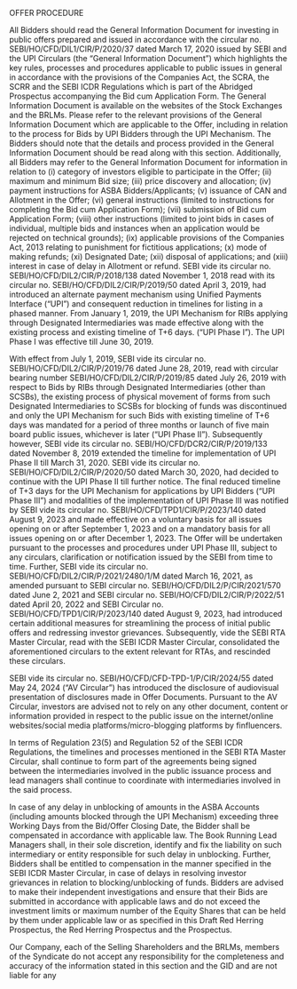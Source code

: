 OFFER PROCEDURE

All Bidders should read the General Information Document for investing in public offers prepared and issued in accordance with the circular no. SEBI/HO/CFD/DIL1/CIR/P/2020/37 dated March 17, 2020 issued by SEBI and the UPI Circulars (the “General Information Document”) which highlights the key rules, processes and procedures applicable to public issues in general in accordance with the provisions of the Companies Act, the SCRA, the SCRR and the SEBI ICDR Regulations which is part of the Abridged Prospectus accompanying the Bid cum Application Form. The General Information Document is available on the websites of the Stock Exchanges and the BRLMs. Please refer to the relevant provisions of the General Information Document which are applicable to the Offer, including in relation to the process for Bids by UPI Bidders through the UPI Mechanism. The Bidders should note that the details and process provided in the General Information Document should be read along with this section. Additionally, all Bidders may refer to the General Information Document for information in relation to (i) category of investors eligible to participate in the Offer; (ii) maximum and minimum Bid size; (iii) price discovery and allocation; (iv) payment instructions for ASBA Bidders/Applicants; (v) issuance of CAN and Allotment in the Offer; (vi) general instructions (limited to instructions for completing the Bid cum Application Form); (vii) submission of Bid cum Application Form; (viii) other instructions (limited to joint bids in cases of individual, multiple bids and instances when an application would be rejected on technical grounds); (ix) applicable provisions of the Companies Act, 2013 relating to punishment for fictitious applications; (x) mode of making refunds; (xi) Designated Date; (xii) disposal of applications; and (xiii) interest in case of delay in Allotment or refund. SEBI vide its circular no. SEBI/HO/CFD/DIL2/CIR/P/2018/138 dated November 1, 2018 read with its circular no. SEBI/HO/CFD/DIL2/CIR/P/2019/50 dated April 3, 2019, had introduced an alternate payment mechanism using Unified Payments Interface (“UPI”) and consequent reduction in timelines for listing in a phased manner. From January 1, 2019, the UPI Mechanism for RIBs applying through Designated Intermediaries was made effective along with the existing process and existing timeline of T+6 days. (“UPI Phase I”). The UPI Phase I was effective till June 30, 2019.

With effect from July 1, 2019, SEBI vide its circular no. SEBI/HO/CFD/DIL2/CIR/P/2019/76 dated June 28, 2019, read with circular bearing number SEBI/HO/CFD/DIL2/CIR/P/2019/85 dated July 26, 2019 with respect to Bids by RIBs through Designated Intermediaries (other than SCSBs), the existing process of physical movement of forms from such Designated Intermediaries to SCSBs for blocking of funds was discontinued and only the UPI Mechanism for such Bids with existing timeline of T+6 days was mandated for a period of three months or launch of five main board public issues, whichever is later (“UPI Phase II”). Subsequently however, SEBI vide its circular no. SEBI/HO/CFD/DCR2/CIR/P/2019/133 dated November 8, 2019 extended the timeline for implementation of UPI Phase II till March 31, 2020. SEBI vide its circular no. SEBI/HO/CFD/DIL2/CIR/P/2020/50 dated March 30, 2020, had decided to continue with the UPI Phase II till further notice. The final reduced timeline of T+3 days for the UPI Mechanism for applications by UPI Bidders (“UPI Phase III”) and modalities of the implementation of UPI Phase III was notified by SEBI vide its circular no. SEBI/HO/CFD/TPD1/CIR/P/2023/140 dated August 9, 2023 and made effective on a voluntary basis for all issues opening on or after September 1, 2023 and on a mandatory basis for all issues opening on or after December 1, 2023. The Offer will be undertaken pursuant to the processes and procedures under UPI Phase III, subject to any circulars, clarification or notification issued by the SEBI from time to time. Further, SEBI vide its circular no. SEBI/HO/CFD/DIL2/CIR/P/2021/2480/1/M dated March 16, 2021, as amended pursuant to SEBI circular no. SEBI/HO/CFD/DIL2/P/CIR/2021/570 dated June 2, 2021 and SEBI circular no. SEBI/HO/CFD/DIL2/CIR/P/2022/51 dated April 20, 2022 and SEBI Circular no. SEBI/HO/CFD/TPD1/CIR/P/2023/140 dated August 9, 2023, had introduced certain additional measures for streamlining the process of initial public offers and redressing investor grievances. Subsequently, vide the SEBI RTA Master Circular, read with the SEBI ICDR Master Circular, consolidated the aforementioned circulars to the extent relevant for RTAs, and rescinded these circulars.

SEBI vide its circular no. SEBI/HO/CFD/CFD-TPD-1/P/CIR/2024/55 dated May 24, 2024 (“AV Circular”) has introduced the disclosure of audiovisual presentation of disclosures made in Offer Documents. Pursuant to the AV Circular, investors are advised not to rely on any other document, content or information provided in respect to the public issue on the internet/online websites/social media platforms/micro-blogging platforms by finfluencers.

In terms of Regulation 23(5) and Regulation 52 of the SEBI ICDR Regulations, the timelines and processes mentioned in the SEBI RTA Master Circular, shall continue to form part of the agreements being signed between the intermediaries involved in the public issuance process and lead managers shall continue to coordinate with intermediaries involved in the said process.

In case of any delay in unblocking of amounts in the ASBA Accounts (including amounts blocked through the UPI Mechanism) exceeding three Working Days from the Bid/Offer Closing Date, the Bidder shall be compensated in accordance with applicable law. The Book Running Lead Managers shall, in their sole discretion, identify and fix the liability on such intermediary or entity responsible for such delay in unblocking. Further, Bidders shall be entitled to compensation in the manner specified in the SEBI ICDR Master Circular, in case of delays in resolving investor grievances in relation to blocking/unblocking of funds. Bidders are advised to make their independent investigations and ensure that their Bids are submitted in accordance with applicable laws and do not exceed the investment limits or maximum number of the Equity Shares that can be held by them under applicable law or as specified in this Draft Red Herring Prospectus, the Red Herring Prospectus and the Prospectus.

Our Company, each of the Selling Shareholders and the BRLMs, members of the Syndicate do not accept any responsibility for the completeness and accuracy of the information stated in this section and the GID and are not liable for any